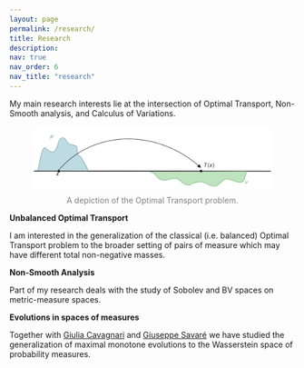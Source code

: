 ```yaml
---
layout: page
permalink: /research/
title: Research
description:
nav: true
nav_order: 6
nav_title: "research"
---
```


My main research interests lie at the intersection of Optimal Transport, Non-Smooth analysis, and Calculus of Variations. 


<div style="text-align: center;">
    <figure>
        <img src="/assets/img/OT_t.svg" style="max-width: 100%; height: auto;" />
        <figcaption style="font-size: 14px; color: gray; margin-top: 5px;">
            A depiction of the Optimal Transport problem.
        </figcaption>
    </figure>
</div>


**Unbalanced Optimal Transport**

I am interested in the generalization of the classical (i.e. balanced) Optimal Transport problem to the broader setting of pairs of measure which may have different total non-negative masses.


**Non-Smooth Analysis**

Part of my research deals with the study of Sobolev and BV spaces on metric-measure spaces. 


**Evolutions in spaces of measures**

Together with [Giulia Cavagnari](https://sites.google.com/view/giulia-cavagnari) and [Giuseppe Savaré](https://faculty.unibocconi.eu/giuseppesavare/) we have studied the generalization of maximal monotone evolutions to the Wasserstein space of probability measures.



 